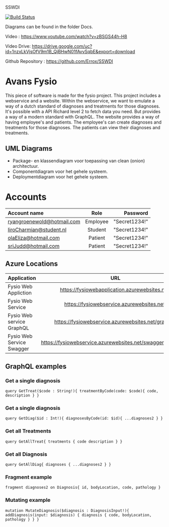 SSWDI

[![Build Status](https://dev.azure.com/rgroenewold3/Avans%20Fysio/_apis/build/status/Avans%20Fysio-ASP.NET%20Core-CI?branchName=main)](https://dev.azure.com/rgroenewold3/Avans%20Fysio/_build/latest?definitionId=7&branchName=main)
 

Diagrams can be found in the folder Docs.

Video : https://www.youtube.com/watch?v=zBSGS44h-H8

Video Drive: https://drive.google.com/uc?id=1nzxLkVjsOfV9m1B_QjBHwN01fAvvSqbE&export=download

Github Repository : https://github.com/Errox/SSWDI

# Avans Fysio
This piece of software is made for the fysio project. This project includes a webservice and a website. Within the webservice, we want to emulate a way of a dutch standard of diagnoses and treatments for those diagnoses. It's possible with a API Richard level 2 to fetch data you need. But provides a way of a modern standard with GraphQL. The website provides a way of having employee's and patients. The employee's can create diagnoses and treatments for those diagnoses. The patients can view their diagnoses and treatments. 


## UML Diagrams
- Package- en klassendiagram voor toepassing van clean (onion) architectuur.
- Componentdiagram voor het gehele systeem.
- Deploymentdiagram voor het gehele systeem.


# Accounts
| Account name |  Role  | Password |
|:-|:-:|-:|
| ryangroenewold@hotmail.com  | Employee | "Secret1234!" |
| IiroCharmian@student.nl   |  Student  |   "Secret1234!" |
| olaEliza@hotmail.com  | Patient |    "Secret1234!" |
| sriJudd@hotmail.com   | Patient |    "Secret1234!" |

## Azure Locations
| Application | URL | 
|:-|:-:|
| Fysio Web Appliction  | https://fysiowebapplication.azurewebsites.net/ |
| Fysio Web Service   |  https://fysiowebservice.azurewebsites.net/  |  
| Fysio Web service GraphQL  | https://fysiowebservice.azurewebsites.net/graphql/ |  
| Fysio Web Service Swagger   | https://fysiowebservice.azurewebsites.net/swagger/index.html |  



## GraphQL examples

### Get a single diagnosis
`query GetTreat($code : String!){
  treatmentByCode(code: $code){
    code,
    description
  }
}`

### Get a single diagnosis
`query GetDiag($id : Int!){
  diagnosesByCode(id: $id){
    ...diagnoses2
  }
}`

### Get all Treatments
`query GetAllTreat{
  treatments {
    code
    description
  }
}`

### Get all Diagnosis
`query GetAllDiag{
  diagnoses {
    ...diagnoses2
  }
}`

### Fragment example
`fragment diagnoses2 on Diagnosis{
  id,
  bodyLocation,
  code,
  pathology
}`

### Mutating example
`mutation MutateDiagnosis($diagnosis : DiagnosisInput!){
  addDiagnosis(input: $diagnosis) {
    diagnosis {
      code,
      bodyLocation,
      pathology
    }
  }
}`